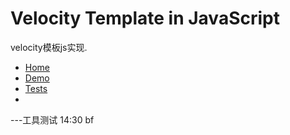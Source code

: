 # Velocity Template in JavaScript

velocity模板js实现.

- [Home](http://gallery.kissyui.com/velocity/1.1/guide/index.html)
- [Demo](http://gallery.kissyui.com/velocity/1.1/demo/index.html)
- [Tests](http://gallery.kissyui.com/velocity/1.1/spec/index.html)
- 





---工具测试 14:30 bf
